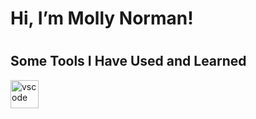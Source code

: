 <h1>Hi, I’m Molly Norman!<h1>

<h2> Some Tools I Have Used and Learned</h2>
<p>
  <img src="https://cdn.jsdelivr.net/gh/devicons/devicon/icons/vscode/vscode-original.svg" alt="vscode" width="45" height="45"/>
  </p>
